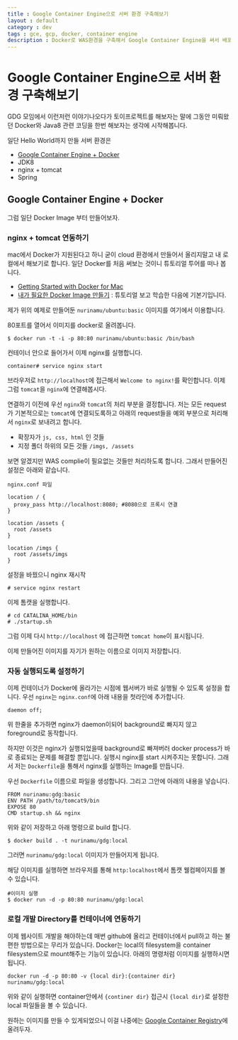 ```yaml
---
title : Google Container Engine으로 서버 환경 구축해보기
layout : default
category : dev
tags : gce, gcp, docker, container engine
description : Docker로 WAS환경을 구축해서 Google Container Engine을 써서 배포해보자.
---
```


# Google Container Engine으로 서버 환경 구축해보기

GDG 모임에서 이런저런 이야기나오다가 토이프로젝트를 해보자는 말에 그동안 미뤄왔던 Docker와 Java8 관련 코딩을 한번 해보자는 생각에 시작해봅니다.

일단 Hello World까지 만들 서버 환경은
- [Google Container Engine + Docker](#1st)
- JDK8
- nginx + tomcat
- Spring

## <a name="1st"></a>Google Container Engine + Docker
그럼 일단 Docker Image 부터 만들어보자.

### nginx + tomcat 연동하기

mac에서 Docker가 지원된다고 하니 굳이 cloud 환경에서 만들어서 올리지말고 내 로컬에서 해보기로 합니다. 일단 Docker를 처음 써보는 것이니 튜토리얼 투어를 떠나 봅니다.
- [Getting Started with Docker for Mac](https://docs.docker.com/docker-for-mac/)
- [내가 필요한 Docker Image 만들기](http://www.nurinamu.com/dev/2016/07/04/create-a-docker-image/) : 튜토리얼 보고 학습한 다음에 기본기입니다.

제가 위의 예제로 만들어둔 `nurinamu/ubuntu:basic` 이미지를 여기에서 이용합니다.

80포트를 열어서 이미지를 docker로 올려봅니다.
```
$ docker run -t -i -p 80:80 nurinamu/ubuntu:basic /bin/bash
```

컨테이너 안으로 들어가서 이제 nginx를 실행합니다.

```
container# service nginx start
```

브라우저로 `http://localhost`에 접근해서 `Welcome to nginx!`를 확인합니다. 이제 그럼 `tomcat`을 `nginx`에 연결해봅시다.

연결하기 이전에 우선 `nginx`와 `tomcat`의 처리 부분을 결정합니다. 저는 모든 request가 기본적으로는 `tomcat`에 연결되도록하고 아래의 request들을 예외 부분으로 처리해서 `nginx`로 보내려고 합니다.

- 확장자가 `js, css, html` 인 것들
- 지정 폴더 하위의 모든 것들 `/imgs, /assets`

보면 알겠지만 WAS complie이 필요없는 것들만 처리하도록 합니다.
그래서 만들어진 설정은 아래와 같습니다.

```
nginx.conf 파일

location / {
  proxy_pass http://localhost:8080; #8080으로 프록시 연결
}

location /assets {
  root /assets
}

location /imgs {
  root /assets/imgs
}
```

설정을 바꿨으니 nginx 재시작

```
# service nginx restart
```

이제 톰캣을 실행합니다.

```
# cd CATALINA_HOME/bin
# ./startup.sh
```

그럼 이제 다시 `http://localhost` 에 접근하면 `tomcat home`이 표시됩니다.

이제 만들어진 이미지를 자기가 원하는 이름으로 이미지 저장합니다.

### 자동 실행되도록 설정하기
이제 컨테이너가 Docker에 올라가는 시점에 웹서버가 바로 실행될 수 있도록 설정을 합니다. 우선 `nginx`는 `nginx.conf`에 아래 내용을 첫라인에 추가합니다.

```
daemon off;
```

위 한줄을 추가하면 nginx가 daemon이되어 background로 빠지지 않고 foreground로 동작합니다.

하지만 이것은 nginx가 실행되었을때 background로 빠져버러 docker process가 바로 종료되는 문제를 해결할 뿐입니다. 실행시 nginx를 start 시켜주지는 못합니다. 그래서 저는 `Dockerfile`을 통해서 nginx를 실행하는 Image를 만듭니다.

우선 `Dockerfile` 이름으로 파일을 생성합니다. 그리고 그안에 아래의 내용을 넣습니다.

```
FROM nurinamu:gdg:basic
ENV PATH /path/to/tomcat9/bin
EXPOSE 80
CMD startup.sh && nginx
```

위와 같이 저장하고 아래 명령으로 build 합니다.

```
$ docker build . -t nurinamu/gdg:local
```

그러면 `nurinamu/gdg:local` 이미지가 만들어지게 됩니다.

해당 이미지를 실행하면 브라우저를 통해 `http:localhost`에서 톰캣 웰컴페이지를 볼 수 있습니다.

```
#이미지 실행
$ docker run -d -p 80:80 nurinamu/gdg:local
```

### 로컬 개발 Directory를 컨테이너에 연동하기

이제 웹사이트 개발을 해야하는데 매번 github에 올리고 컨테이너에서 pull하고 하는 불편한 방법으로는 무리가 있습니다. Docker는 local의 filesystem을 container filesystem으로 mount해주는 기능이 있습니다. 아래의 명령처럼 이미지를 실행하시면 됩니다.

```
docker run -d -p 80:80 -v {local dir}:{container dir} nurinamu/gdg:local
```

위와 같이 실행하면 container안에서 `{continer dir}` 접근시 `{local dir}`로 설정한 local 파일들을 볼 수 있습니다.

원하는 이미지를 만들 수 있게되었으니 이걸 나중에는 [Google Container Registry](https://cloud.google.com/container-registry/)에 올려두자.

